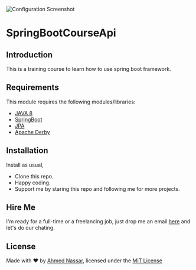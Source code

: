 ![Configuration Screenshot](/images/logo.png)

# SpringBootCourseApi

## Introduction

This is a training course to learn how to use spring boot framework.

## Requirements

This module requires the following modules/libraries:

* [JAVA 8](https://docs.oracle.com/javase/8/docs)
* [SpringBoot](https://docs.spring.io/spring-boot/docs/current/reference/htmlsingle)
* [JPA](https://docs.spring.io/spring-data/jpa/docs/current/reference/html)
* [Apache Derby](https://db.apache.org/derby/manuals)

## Installation

Install as usual,
* Clone this repo.
* Happy coding.
* Support me by staring this repo and following me for more projects.

## Hire Me
I'm ready for a full-time or a freelancing job, just drop me an email [here](https://www.inassar.me) and let's do our chating.

## License
Made with :heart: by [Ahmed Nassar](https://github.com/ranger163), licensed under the [MIT License](LICENSE)

